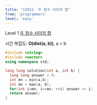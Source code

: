 ```yaml
---
title: "12912. 두 정수 사이의 합"
from: 'programmers'
level: 'easy'
---
```


Level 1 [두 정수 사이의 합](https://programmers.co.kr/learn/courses/30/lessons/12912)

시간 복잡도: **O(dist(a, b))**, a < b

```cpp
#include <string>
#include <vector>
using namespace std;

long long solution(int a, int b) {
  long long answer = 0;
  int mn = min(a,b);
  int mx = max(a, b);
  for(int i=mn; i<=mx; ++i) answer += i;
  return answer;
}
```